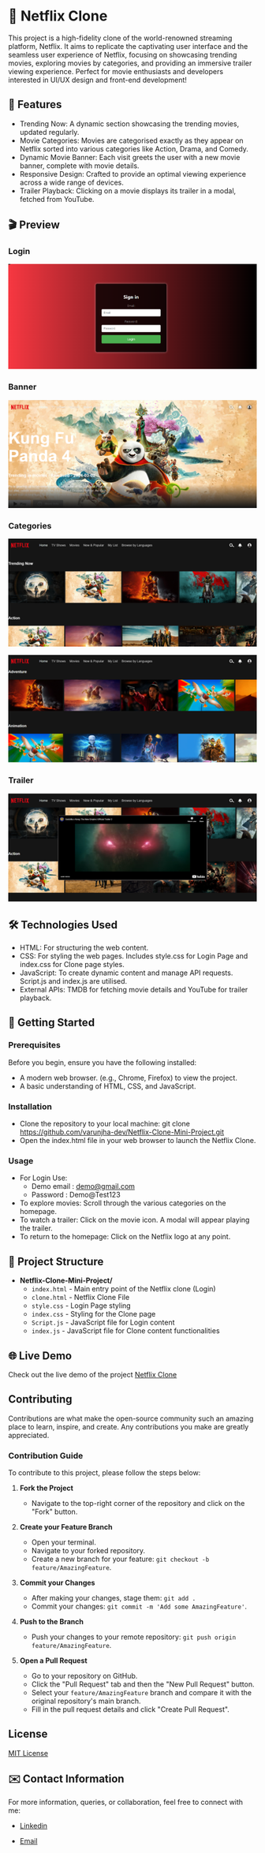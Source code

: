 
# 🎥 Netflix Clone

This project is a high-fidelity clone of the world-renowned streaming platform, Netflix. It aims to replicate the captivating user interface and the seamless user experience of Netflix, focusing on showcasing trending movies, exploring movies by categories, and providing an immersive trailer viewing experience. Perfect for movie enthusiasts and developers interested in UI/UX design and front-end development!



## 🌟 Features


- Trending Now: A dynamic section showcasing the trending movies, updated regularly.
- Movie Categories: Movies are categorised exactly as they appear on Netflix sorted into various categories like Action, Drama, and Comedy.
- Dynamic Movie Banner: Each visit greets the user with a new movie banner, complete with movie details.
- Responsive Design: Crafted to provide an optimal viewing experience across a wide range of devices.
- Trailer Playback: Clicking on a movie displays its trailer in a modal, fetched from YouTube.



## 🎬 Preview

### Login 
![Login Form](https://github.com/varunjha-dev/Netflix-Clone-Mini-Project/blob/main/Project%20Screen%20Shots/Login.png?raw=true)

### Banner 
![Banner Section](https://github.com/varunjha-dev/Netflix-Clone-Mini-Project/blob/main/Project%20Screen%20Shots/Banner%20Section%20(Home).png?raw=true)

### Categories 
![Categories Section](https://github.com/varunjha-dev/Netflix-Clone-Mini-Project/blob/main/Project%20Screen%20Shots/Movie%20Categories.png?raw=true)

![Categories Sections](https://github.com/varunjha-dev/Netflix-Clone-Mini-Project/blob/main/Project%20Screen%20Shots/Categories.png?raw=true)

### Trailer
![Login Form](https://github.com/varunjha-dev/Netflix-Clone-Mini-Project/blob/main/Project%20Screen%20Shots/Trailer%20Play.png?raw=true)
## 🛠 Technologies Used


- HTML: For structuring the web content.
- CSS: For styling the web pages. Includes style.css for Login Page and index.css for Clone page styles.
- JavaScript: To create dynamic content and manage API requests. Script.js and index.js are utilised.
- External APIs: TMDB for fetching movie details and YouTube for trailer playback.



## 🚀 Getting Started

### Prerequisites

Before you begin, ensure you have the following installed:
- A modern web browser. (e.g., Chrome, Firefox) to view the project.
- A basic understanding of HTML, CSS, and JavaScript.

### Installation

- Clone the repository to your local machine:
git clone https://github.com/varunjha-dev/Netflix-Clone-Mini-Project.git
- Open the index.html file in your web browser to launch the Netflix Clone.


### Usage

- For Login Use:
  - Demo email : demo@gmail.com
  - Password : Demo@Test123
- To explore movies: Scroll through the various categories on the homepage.
- To watch a trailer: Click on the movie icon. A modal will appear playing the trailer.
- To return to the homepage: Click on the Netflix logo at any point.

    
## 📂 Project Structure
- **Netflix-Clone-Mini-Project/**
  - `index.html` - Main entry point of the Netflix clone (Login)
  - `clone.html` - Netflix Clone File 
  - `style.css` - Login Page styling
  - `index.css` - Styling for the Clone page
  - `Script.js` - JavaScript file for Login content
  - `index.js` - JavaScript file for Clone content functionalities


## 🌐 Live Demo

Check out the live demo of the project
[Netflix Clone](https://varunjha-dev.github.io/Netflix-Clone-Mini-Project)


## Contributing

Contributions are what make the open-source community such an amazing place to learn, inspire, and create. Any contributions you make are greatly appreciated.

### Contribution Guide

To contribute to this project, please follow the steps below:

1. **Fork the Project**
   - Navigate to the top-right corner of the repository and click on the "Fork" button.

2. **Create your Feature Branch**
   - Open your terminal.
   - Navigate to your forked repository.
   - Create a new branch for your feature: `git checkout -b feature/AmazingFeature`.

3. **Commit your Changes**
   - After making your changes, stage them: `git add .`
   - Commit your changes: `git commit -m 'Add some AmazingFeature'`.

4. **Push to the Branch**
   - Push your changes to your remote repository: `git push origin feature/AmazingFeature`.

5. **Open a Pull Request**
   - Go to your repository on GitHub.
   - Click the "Pull Request" tab and then the "New Pull Request" button.
   - Select your `feature/AmazingFeature` branch and compare it with the original repository's main branch.
   - Fill in the pull request details and click "Create Pull Request".

## License

[MIT License](LICENSE)


## ✉️ Contact Information

For more information, queries, or collaboration, feel free to connect with me:

- [Linkedin](www.linkedin.com/in/varunjha-dev)

- [Email](varunjha.dev@gmail.com)
